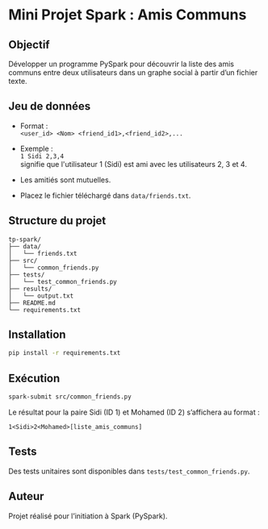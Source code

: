 # Mini Projet Spark : Amis Communs

## Objectif

Développer un programme PySpark pour découvrir la liste des amis communs entre deux utilisateurs dans un graphe social à partir d’un fichier texte.

## Jeu de données

- Format :  
  `<user_id> <Nom> <friend_id1>,<friend_id2>,...`
- Exemple :  
  `1 Sidi 2,3,4`  
  signifie que l'utilisateur 1 (Sidi) est ami avec les utilisateurs 2, 3 et 4.

- Les amitiés sont mutuelles.

- Placez le fichier téléchargé dans `data/friends.txt`.

## Structure du projet

```
tp-spark/
├── data/
│   └── friends.txt
├── src/
│   └── common_friends.py
├── tests/
│   └── test_common_friends.py
├── results/
│   └── output.txt
├── README.md
└── requirements.txt
```

## Installation

```bash
pip install -r requirements.txt
```

## Exécution

```bash
spark-submit src/common_friends.py
```

Le résultat pour la paire Sidi (ID 1) et Mohamed (ID 2) s’affichera au format :

```
1<Sidi>2<Mohamed>[liste_amis_communs]
```

## Tests

Des tests unitaires sont disponibles dans `tests/test_common_friends.py`.

## Auteur

Projet réalisé pour l’initiation à Spark (PySpark).
